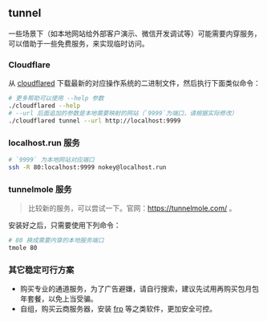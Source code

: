 tunnel
------

一些场景下（如本地网站给外部客户演示、微信开发调试等）可能需要内穿服务，可以借助于一些免费服务，来实现临时访问。


### Cloudflare

从 [cloudflared](https://github.com/cloudflare/cloudflared/releases) 下载最新的对应操作系统的二进制文件，然后执行下面类似命令：

```bash
# 更多帮助可以使用 --help 参数
./cloudflared --help
# --url 后面追加的参数是本地需要映射的网站（`9999`为端口，请根据实际修改）
./cloudflared tunnel --url http://localhost:9999
```

### localhost.run 服务

```bash
# `9999` 为本地网站对应端口
ssh -R 80:localhost:9999 nokey@localhost.run
```

### tunnelmole 服务

>   比较新的服务，可以尝试一下。官网：https://tunnelmole.com/ 。

安装好之后，只需要使用下列命令：

```bash
# 80 换成需要内穿的本地服务端口
tmole 80
```

### 其它稳定可行方案

- 购买专业的通道服务，为了广告避嫌，请自行搜索，建议先试用再购买包月包年套餐，以免上当受骗。
- 自组，购买云商服务器，安装 [frp](https://github.com/fatedier/frp) 等之类软件，更加安全可控。
